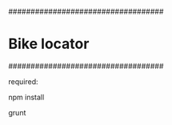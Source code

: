 ###################################
#          Bike locator           #
###################################

required:



npm install

grunt